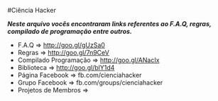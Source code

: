 #Ciência Hacker

***Neste arquivo vocês encontraram links referentes ao F.A.Q, regras, compilado de programação entre outros.***

* F.A.Q                 => http://goo.gl/gUzSa0 
* Regras                => http://goo.gl/7n9CeV
* Compilado Programação => http://goo.gl/ANacIx
* Biblioteca            => http://goo.gl/blY1d4
* Página Facebook       => fb.com/cienciahacker
* Grupo Facebook        => fb.com/groups/cienciahacker
* Projetos de Membros   => 
